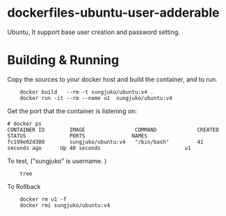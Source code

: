 # dockerfiles-ubuntu-user-adderable
Ubuntu, It support base user creation and password setting.

# Building & Running

Copy the sources to your docker host and build the container, and to run.
```
	docker build   --rm -t sungjuko/ubuntu:v4 .
	docker run -it --rm --name u1  sungjuko/ubuntu:v4
```
Get the port that the container is listening on:

```
# docker ps
CONTAINER ID        IMAGE                COMMAND             CREATED             STATUS              PORTS               NAMES
fc199e02d300        sungjuko/ubuntu:v4   "/bin/bash"         41 seconds ago      Up 40 seconds                           u1
```

To test, ("sungjuko" is username. )
```
	tree
```
To Rollback
```
    docker rm u1 -f
    docker rmi sungjuko/ubuntu:v4
```
